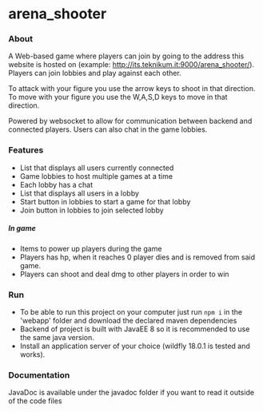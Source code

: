# arena_shooter

### About
A Web-based game where players can join by going to the address this website is hosted on
(example: http://its.teknikum.it:9000/arena_shooter/).
Players can join lobbies and play against each other. 

To attack with your figure you use the arrow keys to shoot in that direction.
To move with your figure you use the W,A,S,D keys to move in that direction.

Powered by websocket to allow for communication between backend and connected players.
Users can also chat in the game lobbies.

### Features
- List that displays all users currently connected
- Game lobbies to host multiple games at a time
- Each lobby has a chat
- List that displays all users in a lobby
- Start button in lobbies to start a game for that lobby
- Join button in lobbies to join selected lobby

##### In game
- Items to power up players during the game
- Players has hp, when it reaches 0 player dies and is removed from said game.
- Players can shoot and deal dmg to other players in order to win

### Run
- To be able to run this project on your computer just run `npm i` in the 'webapp' folder and download the declared maven dependencies 
- Backend of project is built with JavaEE 8 so it is recommended to use the same java version.
- Install an application server of your choice (wildfly 18.0.1 is tested and works).

### Documentation
JavaDoc is available under the javadoc folder if you want to read it outside of the code files